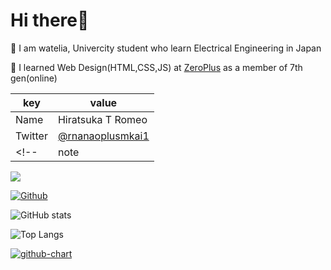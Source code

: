 # Hi there👋

🏫 I am watelia, Univercity student who learn Electrical Engineering in Japan

🌱 I learned Web Design(HTML,CSS,JS) at [ZeroPlus](https://zero-plus.io/) as a member of 7th gen(online)

|  key  |  value  |
| ---- | ---- |
|  Name  |  Hiratsuka T Romeo  |
|  Twitter  |  [@rnanaoplusmkai1](https://twitter.com/rnanaoplusmkai1)  | 
<!-- |  note  |  [@yagi_eng](https://note.com/yagi_eng) |-->

![](https://visitor-badge.laobi.icu/badge?page_id=watelia.watelia)

[![Github](https://img.shields.io/github/followers/watelia?label=Follow&style=social)](https://github.com/watelia)


![GitHub stats](https://github-readme-stats.vercel.app/api?username=watelia&show_icons=true&theme=tokyonight)

![Top Langs](https://github-readme-stats.vercel.app/api/top-langs/?username=watelia&theme=tokyonight)

[![github-chart](https://github-chart.vercel.app/api?user=watelia)](https://github.com/rokumura7/github-chart)
